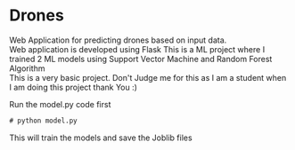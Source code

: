 # Drones
Web Application for predicting drones based on input data.<br>
Web application is developed using Flask <be>
This is a ML project where I trained 2 ML models using Support Vector Machine and Random Forest Algorithm<br>
This is a very basic project. Don't Judge me for this as I am a student when I am doing this project thank You :)

Run the model.py code first 
```cmd
# python model.py
```
This will train the models and save the Joblib files


